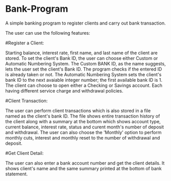 # Bank-Program
A simple banking program to register clients and carry out bank transaction.

The user can use the following features:

#Register a Client: 

  Starting balance, interest rate, first name, and last name of the client are stored. To set the client's Bank ID, the user can choose either Custom or Automatic Numbering System. The Custom BANK ID, as the name suggests, lets the user set the client's Bank ID. The program checks if the entered ID is already taken or not. The Automatic Numbering System sets the client's bank ID to the next avaiable integer number; the first available bank ID is 1. The client can choose to open either a Checking or Savings account. Each having different service charge and withdrawal policies.
  
#Client Transaction:

  The user can perform client transactions which is also stored in a file named as the client's bank ID. The file shows entire transaction history of the client along with a summary at the bottom which shows account type, current balance, interest rate, status and curent month's number of deposit and withdrawal. The user can also choose the 'Monthly' option to perform monthly cuts, interest and monthly reset to the number of withdrawal and deposit.
  
#Get Client Detail:

  The user can also enter a bank account number and get the client details. It shows client's name and the same summary printed at the bottom of bank statement.
